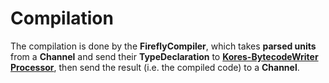 # Compilation

The compilation is done by the **FireflyCompiler**, which takes **parsed units** from a **Channel** and send their **TypeDeclaration** to [**Kores-BytecodeWriter Processor**](https://github.com/koresframework/Kores-BytecodeWriter/blob/master/src/main/kotlin/com/github/jonathanxd/kores/bytecode/processor/BytecodeGenerator.kt#L198), then send the result (i.e. the compiled code) to a **Channel**.